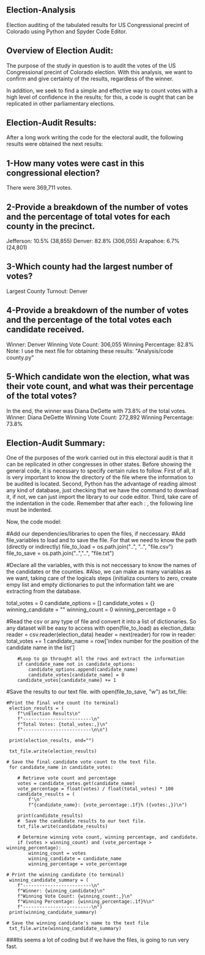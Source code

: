 **Election-Analysis**
-----------------------
Election auditing of the tabulated results for US Congressional precint of Colorado using Python and Spyder Code Editor.


**Overview of Election Audit:** 
-----------------------
The purpose of the study in question is to audit the votes of the US Congressional precint of Colorado election. With this analysis, we want to confirm and give certainty of the results, regardless of the winner.

In addition, we seek to find a simple and effective way to count votes with a high level of confidence in the results; for this, a code is ought that can be replicated in other parliamentary elections.

**Election-Audit Results:**
-----------------------
After a long work writing the code for the electoral audit, the following results were obtained the next results:

1-How many votes were cast in this congressional election?
-----------------------
There were 369,711 votes.

2-Provide a breakdown of the number of votes and the percentage of total votes for each county in the precinct.
-----------------------
Jefferson: 10.5% (38,855)
Denver: 82.8% (306,055)
Arapahoe: 6.7% (24,801)

3-Which county had the largest number of votes?
-----------------------
Largest County Turnout: Denver

4-Provide a breakdown of the number of votes and the percentage of the total votes each candidate received.
-------------------------
Winner: Denver
Winning Vote Count: 306,055
Winning Percentage: 82.8%
<su> Note: I use the next file for obtaining these results: "Analysis/code county.py" </sub>

5-Which candidate won the election, what was their vote count, and what was their percentage of the total votes?
-------------------------
In the end, the winner was Diana DeGette with 73.8% of the total votes.
Winner: Diana DeGette
Winning Vote Count: 272,892
Winning Percentage: 73.8%

**Election-Audit Summary:**
-----------------------
One of the purposes of the work carried out in this electoral audit is that it can be replicated in other congresses in other states. Before showing the general code, it is necessary to specify certain rules to follow. First of all, it is very important to know the directory of the file where the information to be audited is located. Second, Python has the advantage of reading almost any kind of database, just checking that we have the command to download it, if not, we can just import the library to our code editor. Third, take care of the indentation in the code. Remember that after each : , the following line must be indented.

Now, the code model:

#Add our dependencies/libraries to open the files, if neccessary.
#Add file_variables to load and to save the file. For that we need to know the path (directly or indirectly)
file_to_load = os.path.join("..", "..", "file.csv")
file_to_save = os.path.join("..","..", "file.txt")

#Declare all the variables, with this is not neccessary to know the names of the candidates or the counties.
#Also, we can make as many variablas as we want, taking care of the logicals steps (initializa counters to zero, create empy list and empty dictionaries to put the information taht we are extracting from the database.

total_votes = 0
candidate_options = []
candidate_votes = {}
winning_candidate = ""
winning_count = 0
winning_percentage = 0


#Read the csv or any type of file and convert it into a list of dictionaries. So any dataset will be easy to access
with open(file_to_load) as election_data:
     reader = csv.reader(election_data)
     header = next(reader)
     for row in reader:
        total_votes += 1
        candidate_name = row['index number for the position of the candidate name in the list']

        #Loop to go throught all the rows and extract the information
        if candidate_name not in candidate_options:
            candidate_options.append(candidate_name)
            candidate_votes[candidate_name] = 0
        candidate_votes[candidate_name] += 1

#Save the results to our text file.
with open(file_to_save, "w") as txt_file:

    #Print the final vote count (to terminal)
     election_results = (
        f"\nElection Results\n"
        f"-------------------------\n"
        f"Total Votes: {total_votes:,}\n"
        f"-------------------------\n\n")
    
     print(election_results, end="")

     txt_file.write(election_results)

    # Save the final candidate vote count to the text file.
     for candidate_name in candidate_votes:

        # Retrieve vote count and percentage
        votes = candidate_votes.get(candidate_name)
        vote_percentage = float(votes) / float(total_votes) * 100
        candidate_results = (
            f'\n'
            f"{candidate_name}: {vote_percentage:.1f}% ({votes:,})\n")

        print(candidate_results)
        #  Save the candidate results to our text file.
        txt_file.write(candidate_results)

        # Determine winning vote count, winning percentage, and candidate.
        if (votes > winning_count) and (vote_percentage > winning_percentage):
            winning_count = votes
            winning_candidate = candidate_name
            winning_percentage = vote_percentage

    # Print the winning candidate (to terminal)
     winning_candidate_summary = (
        f"-------------------------\n"
        f"Winner: {winning_candidate}\n"
        f"Winning Vote Count: {winning_count:,}\n"
        f"Winning Percentage: {winning_percentage:.1f}%\n"
        f"-------------------------\n")
     print(winning_candidate_summary)

    # Save the winning candidate's name to the text file
     txt_file.write(winning_candidate_summary)

###Its seems a lot of coding but if we have the files, is going to run very fast.

